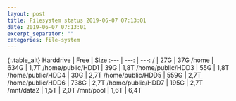 ```yaml
---
layout: post
title: Filesystem status 2019-06-07 07:13:01
date: 2019-06-07 07:13:01
excerpt_separator: ""
categories: file-system
---
```

{:.table_alt}
Harddrive | Free | Size
:--- | ---: | ---:
/ | 27G | 37G
/home | 634G | 1,7T
/home/public/HDD1 | 39G | 1,8T
/home/public/HDD3 | 55G | 1,8T
/home/public/HDD4 | 30G | 2,7T
/home/public/HDD5 | 559G | 2,7T
/home/public/HDD6 | 738G | 2,7T
/home/public/HDD7 | 195G | 2,7T
/mnt/data2 | 1,5T | 2,0T
/mnt/pool | 1,6T | 6,4T
